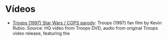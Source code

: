 
# Vídeos

* [Troops (1997) Star Wars / COPS parody](https://youtu.be/5HO70-Rk3jE): Troops (1997) fan film by Kevin Rubio.  Source: HQ video from Troops DVD, audio from original Troops video release, featuring the

